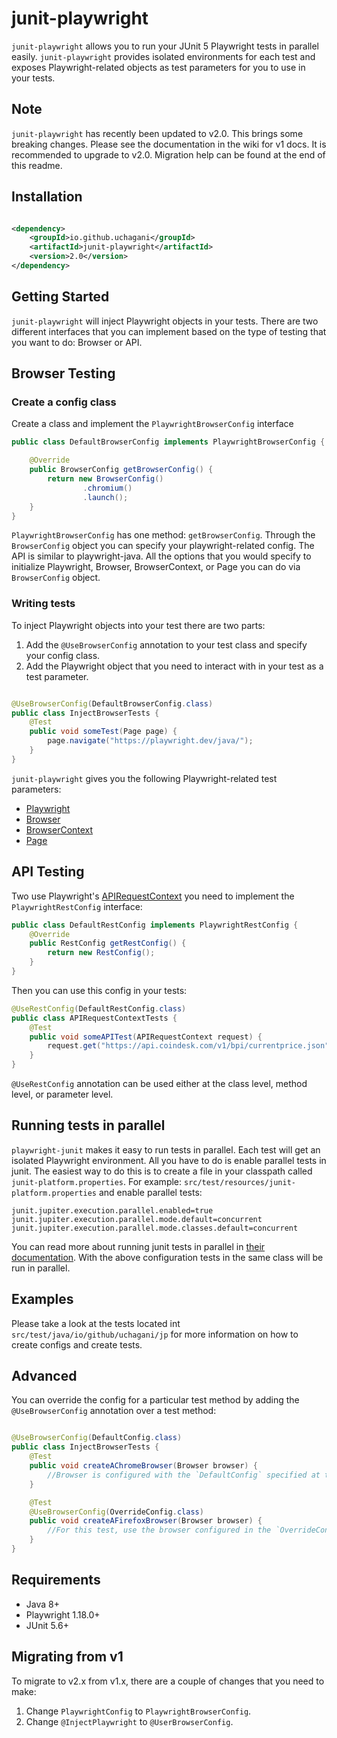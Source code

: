 # junit-playwright

`junit-playwright` allows you to run your JUnit 5 Playwright tests in parallel easily.  `junit-playwright` provides
isolated environments for each test and exposes Playwright-related objects as test parameters for you to use in your
tests.

## Note

`junit-playwright` has recently been updated to v2.0. This brings some breaking changes. Please see the documentation in
the wiki for v1 docs.  It is recommended to upgrade to v2.0.  Migration help can be found at the end of this readme.

## Installation

```xml

<dependency>
    <groupId>io.github.uchagani</groupId>
    <artifactId>junit-playwright</artifactId>
    <version>2.0</version>
</dependency>
```

## Getting Started

`junit-playwright` will inject Playwright objects in your tests.  There are two different interfaces that you can implement based on the type of testing that you want to do:  Browser or API.

## Browser Testing

### Create a config class

Create a class and implement the `PlaywrightBrowserConfig` interface

```java
public class DefaultBrowserConfig implements PlaywrightBrowserConfig {

    @Override
    public BrowserConfig getBrowserConfig() {
        return new BrowserConfig()
                .chromium()
                .launch();
    }
}
```

`PlaywrightBrowserConfig` has one method: `getBrowserConfig`. Through the `BrowserConfig` object you can specify your
playwright-related config. The API is similar to playwright-java. All the options that you would specify to initialize
Playwright, Browser, BrowserContext, or Page you can do via `BrowserConfig` object.

### Writing tests

To inject Playwright objects into your test there are two parts:

1. Add the `@UseBrowserConfig` annotation to your test class and specify your config class.
2. Add the Playwright object that you need to interact with in your test as a test parameter.

```java

@UseBrowserConfig(DefaultBrowserConfig.class)
public class InjectBrowserTests {
    @Test
    public void someTest(Page page) {
        page.navigate("https://playwright.dev/java/");
    }
}
```

`junit-playwright` gives you the following Playwright-related test parameters:

* [Playwright](https://playwright.dev/java/docs/api/class-playwright)
* [Browser](https://playwright.dev/docs/api/class-browser)
* [BrowserContext](https://playwright.dev/java/docs/api/class-browsercontext)
* [Page](https://playwright.dev/java/docs/api/class-page)

## API Testing

Two use Playwright's [APIRequestContext](https://playwright.dev/java/docs/api/class-apirequestcontext) you need to implement the `PlaywrightRestConfig` interface:

```java
public class DefaultRestConfig implements PlaywrightRestConfig {
    @Override
    public RestConfig getRestConfig() {
        return new RestConfig();
    }
}
```

Then you can use this config in your tests:

```java
@UseRestConfig(DefaultRestConfig.class)
public class APIRequestContextTests {
    @Test
    public void someAPITest(APIRequestContext request) {
        request.get("https://api.coindesk.com/v1/bpi/currentprice.json");
    }
}
```

`@UseRestConfig` annotation can be used either at the class level, method level, or parameter level.

## Running tests in parallel

`playwright-junit` makes it easy to run tests in parallel. Each test will get an isolated Playwright environment. All
you have to do is enable parallel tests in junit. The easiest way to do this is to create a file in your classpath
called `junit-platform.properties`. For example:
`src/test/resources/junit-platform.properties` and enable parallel tests:

```properties
junit.jupiter.execution.parallel.enabled=true
junit.jupiter.execution.parallel.mode.default=concurrent
junit.jupiter.execution.parallel.mode.classes.default=concurrent
```

You can read more about running junit tests in parallel
in [their documentation](https://junit.org/junit5/docs/current/user-guide/#writing-tests-parallel-execution). With the
above configuration tests in the same class will be run in parallel.

## Examples

Please take a look at the tests located int `src/test/java/io/github/uchagani/jp` for more information on how to create
configs and create tests.

## Advanced

You can override the config for a particular test method by adding the `@UseBrowserConfig` annotation over a test
method:

```java

@UseBrowserConfig(DefaultConfig.class)
public class InjectBrowserTests {
    @Test
    public void createAChromeBrowser(Browser browser) {
        //Browser is configured with the `DefaultConfig` specified at the class level
    }

    @Test
    @UseBrowserConfig(OverrideConfig.class)
    public void createAFirefoxBrowser(Browser browser) {
        //For this test, use the browser configured in the `OverrideConfig` class
    }
}
```

## Requirements

* Java 8+
* Playwright 1.18.0+
* JUnit 5.6+

## Migrating from v1

To migrate to v2.x from v1.x, there are a couple of changes that you need to make:

1.  Change `PlaywrightConfig` to `PlaywrightBrowserConfig`.
2.  Change `@InjectPlaywright` to `@UserBrowserConfig`.
